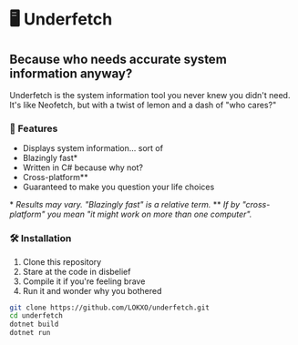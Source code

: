 # 🖥️ Underfetch

## Because who needs accurate system information anyway?

Underfetch is the system information tool you never knew you didn't need. It's like Neofetch, but with a twist of lemon and a dash of "who cares?"

### 🚀 Features

- Displays system information... sort of
- Blazingly fast\*
- Written in C# because why not?
- Cross-platform\*\*
- Guaranteed to make you question your life choices

\* _Results may vary. "Blazingly fast" is a relative term._
\*\* _If by "cross-platform" you mean "it might work on more than one computer"._

### 🛠️ Installation

1. Clone this repository
2. Stare at the code in disbelief
3. Compile it if you're feeling brave
4. Run it and wonder why you bothered

```bash
git clone https://github.com/LOKXO/underfetch.git
cd underfetch
dotnet build
dotnet run
